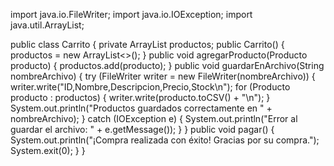 import java.io.FileWriter;
import java.io.IOException;
import java.util.ArrayList;

public class Carrito {
    private ArrayList<Producto> productos;
    public Carrito() {
        productos = new ArrayList<>();
    }
    public void agregarProducto(Producto producto) {
        productos.add(producto);
    }
    public void guardarEnArchivo(String nombreArchivo) {
        try (FileWriter writer = new FileWriter(nombreArchivo)) {
            writer.write("ID,Nombre,Descripcion,Precio,Stock\n");
            for (Producto producto : productos) {
                writer.write(producto.toCSV() + "\n");
            }
            System.out.println("Productos guardados correctamente en " + nombreArchivo);
        } catch (IOException e) {
            System.out.println("Error al guardar el archivo: " + e.getMessage());
        }
    }
    public void pagar() {
    System.out.println("¡Compra realizada con éxito! Gracias por su compra.");
    System.exit(0);
    }
}
